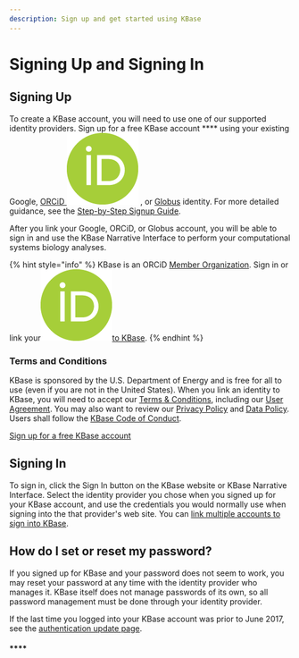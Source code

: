 ```yaml
---
description: Sign up and get started using KBase
---
```


# Signing Up and Signing In

## **Signing Up**

To create a KBase account, you will need to use one of our supported identity providers. Sign up for a free KBase account **** using your existing Google, [ORCiD <img src="../../.gitbook/assets/orcidid_icon128x128.png" alt="" data-size="line">](https://orcid.org) , or [Globus](https://www.globusid.org/login) identity. For more detailed guidance, see the [Step-by-Step Signup Guide](step-by-step.md).

After you link your Google, ORCiD, or Globus account, you will be able to sign in and use the KBase Narrative Interface to perform your computational systems biology analyses.

{% hint style="info" %}
KBase is an ORCiD [Member Organization](https://orcid.org/members/0010f00002IL95pAAD-lawrence-berkeley-national-laboratory). Sign in or link your[<img src="../../.gitbook/assets/orcidid_icon128x128.png" alt="" data-size="line">to KBase](linking-orcid.md).&#x20;
{% endhint %}

### **Terms and Conditions**

KBase is sponsored by the U.S. Department of Energy and is free for all to use (even if you are not in the United States). When you link an identity to KBase, you will need to accept our [Terms & Conditions](https://www.kbase.us/terms-and-conditions/), including our [User Agreement](https://www.kbase.us/use-agreement/). You may also want to review our [Privacy Policy](https://www.kbase.us/privacy-policy/) and [Data Policy](https://www.kbase.us/data-policy-and-sources/). Users shall follow the [KBase Code of Conduct](https://www.kbase.us/kbase-code-of-conduct/).&#x20;

[Sign up for a free KBase account](https://narrative.kbase.us/#signup)

## **Signing In**

To sign in, click the Sign In button on the KBase website or KBase Narrative Interface. Select the identity provider you chose when you signed up for your KBase account, and use the credentials you would normally use when signing into the that provider's web site. You can [link multiple accounts to sign into KBase](linking-accounts.md).&#x20;

## How do I set or reset my password?

If you signed up for KBase and your password does not seem to work, you may reset your password at any time with the identity provider who manages it. KBase itself does not manage passwords of its own, so all password management must be done through your identity provider.

If the last time you logged into your KBase account was prior to June 2017, see the [authentication update page](auth-update.md).

#### ****
